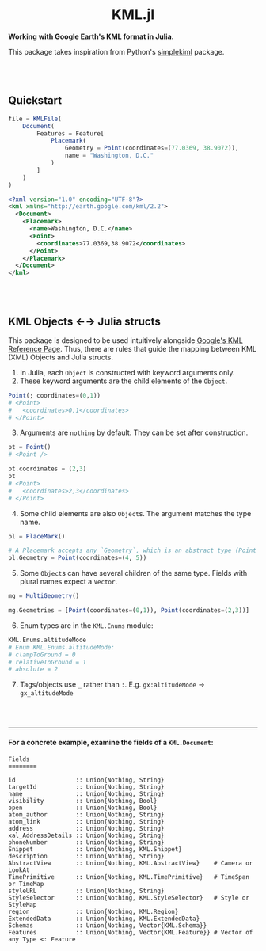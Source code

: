 <h1 align="center">KML.jl</h1>

**Working with Google Earth's KML format in Julia.**

This package takes inspiration from Python's [simplekiml](https://simplekml.readthedocs.io/en/latest/)
package.

<br>
<br>

## Quickstart

```julia
file = KMLFile(
    Document(
        Features = Feature[
            Placemark(
                Geometry = Point(coordinates=(77.0369, 38.9072)),
                name = "Washington, D.C."
            )
        ]
    )
)
```


```xml
<?xml version="1.0" encoding="UTF-8"?>
<kml xmlns="http://earth.google.com/kml/2.2">
  <Document>
    <Placemark>
      <name>Washington, D.C.</name>
      <Point>
        <coordinates>77.0369,38.9072</coordinates>
      </Point>
    </Placemark>
  </Document>
</kml>
```


<br>
<br>


## KML Objects ←→ Julia structs

This package is designed to be used intuitively alongside [Google's KML Reference Page](https://developers.google.com/kml/documentation/kmlreference).  Thus, there are rules that guide the mapping between KML (XML) Objects and Julia structs.

1. In Julia, each `Object` is constructed with keyword arguments only.
2. These keyword arguments are the child elements of the `Object`.

```julia
Point(; coordinates=(0,1))
# <Point>
#   <coordinates>0,1</coordinates>
# </Point>
```

3. Arguments are `nothing` by default. They can be set after construction.

```julia
pt = Point()
# <Point />

pt.coordinates = (2,3)
pt
# <Point>
#   <coordinates>2,3</coordinates>
# </Point>
```

4. Some child elements are also `Object`s.  The argument matches the type name.

```julia
pl = PlaceMark()

# A Placemark accepts any `Geometry`, which is an abstract type (Point <: Geometry)
pl.Geometry = Point(coordinates=(4, 5))
```

5. Some `Object`s can have several children of the same type.  Fields with plural names expect a `Vector`.

```julia
mg = MultiGeometry()

mg.Geometries = [Point(coordinates=(0,1)), Point(coordinates=(2,3))]
```

6. Enum types are in the `KML.Enums` module:

```julia
KML.Enums.altitudeMode
# Enum KML.Enums.altitudeMode:
# clampToGround = 0
# relativeToGround = 1
# absolute = 2
```

7. Tags/objects use `_` rather than `:`.  E.g. `gx:altitudeMode` → `gx_altitudeMode`


<br><br>

---

#### For a concrete example, examine the fields of a `KML.Document`:

```
Fields
≡≡≡≡≡≡≡≡

id                 :: Union{Nothing, String}
targetId           :: Union{Nothing, String}
name               :: Union{Nothing, String}
visibility         :: Union{Nothing, Bool}
open               :: Union{Nothing, Bool}
atom_author        :: Union{Nothing, String}
atom_link          :: Union{Nothing, String}
address            :: Union{Nothing, String}
xal_AddressDetails :: Union{Nothing, String}
phoneNumber        :: Union{Nothing, String}
Snippet            :: Union{Nothing, KML.Snippet}
description        :: Union{Nothing, String}
AbstractView       :: Union{Nothing, KML.AbstractView}    # Camera or LookAt
TimePrimitive      :: Union{Nothing, KML.TimePrimitive}   # TimeSpan or TimeMap
styleURL           :: Union{Nothing, String}
StyleSelector      :: Union{Nothing, KML.StyleSelector}   # Style or StyleMap
region             :: Union{Nothing, KML.Region}
ExtendedData       :: Union{Nothing, KML.ExtendedData}
Schemas            :: Union{Nothing, Vector{KML.Schema}}
Features           :: Union{Nothing, Vector{KML.Feature}} # Vector of any Type <: Feature
```
